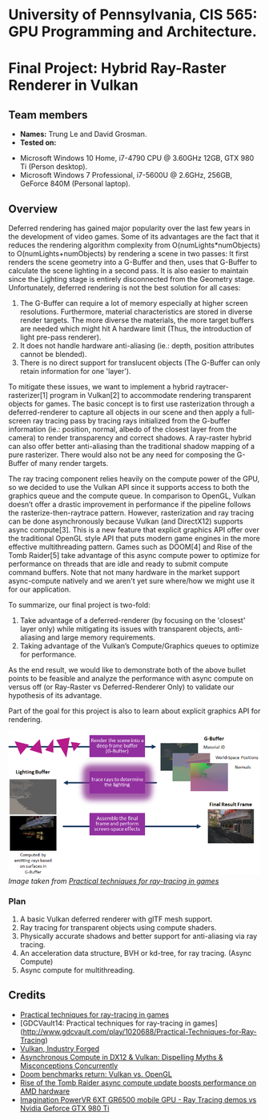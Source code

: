 # University of Pennsylvania, CIS 565: GPU Programming and Architecture.
Final Project: Hybrid Ray-Raster Renderer in Vulkan
===============

## Team members
- **Names:** Trung Le and David Grosman.
- **Tested on:** 
 * Microsoft Windows 10 Home, i7-4790 CPU @ 3.60GHz 12GB, GTX 980 Ti (Person desktop).
 * Microsoft Windows  7 Professional, i7-5600U @ 2.6GHz, 256GB, GeForce 840M (Personal laptop).

## Overview
Deferred rendering has gained major popularity over the last few years in the development of video games. Some of its advantages are the fact that it reduces the rendering algorithm complexity from O(numLights*numObjects) to O(numLights+numObjects) by rendering a
scene in two passes: It first renders the scene geometry into a G-Buffer and then, uses that G-Buffer to calculate the scene lighting in a second pass. It is also easier to maintain since the Lighting stage is entirely disconnected from the Geometry stage. Unfortunately, deferred rendering is not the best solution for all cases:
 1. The G-Buffer can require a lot of memory especially at higher screen resolutions. Furthermore, material characteristics are stored in diverse render targets. The more diverse the materials, the more target buffers are needed which might hit A hardware limit (Thus, the introduction of light pre-pass renderer).
 2. It does not handle hardware anti-aliasing (ie.: depth, position attributes cannot be blended).
 3. There is no direct support for translucent objects (The G-Buffer can only retain information for one 'layer').

To mitigate these issues, we want to implement a hybrid raytracer-rasterizer[1] program in Vulkan[2] to accommodate rendering transparent objects for games. The basic concept is to first use rasterization through a deferred-renderer to capture all objects in our scene and then apply a full-screen ray tracing pass by tracing rays initialized from the G-buffer information (ie.: position, normal, albedo of the closest layer from the camera) to render transparency and correct shadows. A ray-raster hybrid can also offer better anti-aliasing than the traditional shadow mapping of a pure rasterizer. There would also not be any need for composing the G-Buffer of many render targets.

The ray tracing component relies heavily on the compute power of the GPU, so we decided to use the Vulkan API since it supports access to both the graphics queue and the compute queue. In comparison to OpenGL, Vulkan doesn’t offer a drastic improvement in performance if the pipeline follows the rasterize-then-raytrace pattern. However, rasterization and ray tracing can be done asynchronously because Vulkan (and DirectX12) supports async compute[3]. This is a new feature that explicit graphics API offer over the traditional OpenGL style API that puts modern game engines in the more effective multithreading pattern. Games such as DOOM[4] and Rise of the Tomb Raider[5] take advantage of this async compute power to optimize for performance on threads that are idle and ready to submit compute command buffers. Note that not many hardware in the market support async-compute natively and we aren't yet sure where/how we might use it for our application.

To summarize, our final project is two-fold: 
 1. Take advantage of a deferred-renderer (by focusing on the 'closest' layer only) while mitigating its issues with transparent objects, anti-aliasing and large memory requirements.
 2. Taking advantage of the Vulkan’s Compute/Graphics queues to optimize for performance.

As the end result, we would like to demonstrate both of the above bullet points to be feasible and analyze the performance with async compute on versus off (or Ray-Raster vs Deferred-Renderer Only) to validate our hypothesis of its advantage.

Part of the goal for this project is also to learn about explicit graphics API for rendering.

![A](TLVulkanRenderer/images/DefRayTracing.png)
_Image taken from [Practical techniques for ray-tracing in games](http://www.gamasutra.com/blogs/AlexandruVoica/20140318/213148/Practical_techniques_for_ray_tracing_in_games.php)_
 
 
### Plan
 1. A basic Vulkan deferred renderer with glTF mesh support.
 2. Ray tracing for transparent objects using compute shaders.
 3. Physically accurate shadows and better support for anti-aliasing via ray tracing.
 4. An acceleration data structure, BVH or kd-tree, for ray tracing. (Async Compute)
 5. Async compute for multithreading.
 
## Credits
* [Practical techniques for ray-tracing in games](http://www.gamasutra.com/blogs/AlexandruVoica/20140318/213148/Practical_techniques_for_ray_tracing_in_games.php)
* [GDCVault14: Practical techniques for ray-tracing in games] (http://www.gdcvault.com/play/1020688/Practical-Techniques-for-Ray-Tracing)
* [Vulkan, Industry Forged](https://www.khronos.org/vulkan/)
* [Asynchronous Compute in DX12 & Vulkan: Dispelling Myths & Misconceptions Concurrently](https://youtu.be/XOGIDMJThto)
* [Doom benchmarks return: Vulkan vs. OpenGL](http://www.pcgamer.com/doom-benchmarks-return-vulkan-vs-opengl/2/)
* [Rise of the Tomb Raider async compute update boosts performance on AMD hardware](https://www.extremetech.com/gaming/231481-rise-of-the-tomb-raider-async-compute-update-improves-performance-on-amd-hardware-flat-on-maxwell)
* [Imagination PowerVR 6XT GR6500 mobile GPU - Ray Tracing demos vs Nvidia Geforce GTX 980 Ti](https://youtu.be/ND96G9UZxxA)

 
